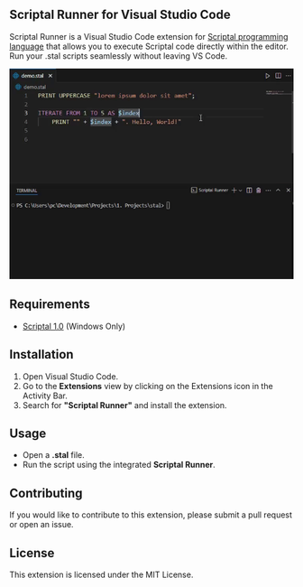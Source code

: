 ## Scriptal Runner for Visual Studio Code

Scriptal Runner is a Visual Studio Code extension for [Scriptal programming language](https://github.com/martin-amaro/Scriptal) that allows you to execute Scriptal code directly within the editor. Run your .stal scripts seamlessly without leaving VS Code.

![Scriptal extension overview](images/overview.gif)

## Requirements
- [Scriptal 1.0](https://www.github.com/martin-amaro/Scriptal/releases/latest) (Windows Only)

## Installation

1. Open Visual Studio Code.
2. Go to the **Extensions** view by clicking on the Extensions icon in the Activity Bar.
3. Search for **"Scriptal Runner"** and install the extension.

## Usage

- Open a **.stal** file.
- Run the script using the integrated **Scriptal Runner**.

## Contributing

If you would like to contribute to this extension, please submit a pull request or open an issue.

## License

This extension is licensed under the MIT License.
